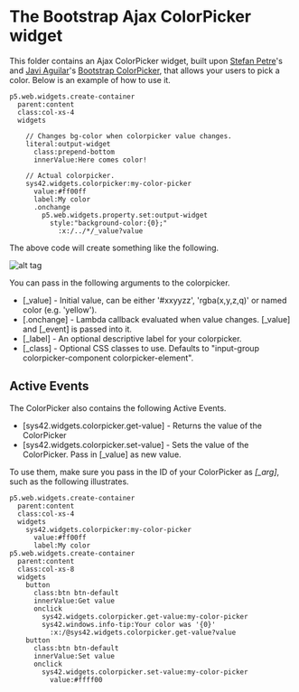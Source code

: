 The Bootstrap Ajax ColorPicker widget
========

This folder contains an Ajax ColorPicker widget, built upon [Stefan Petre](https://twitter.com/stefanpetre/)'s 
and [Javi Aguilar](https://itsjavi.com/)'s [Bootstrap ColorPicker](https://itsjavi.com/bootstrap-colorpicker/), that 
allows your users to pick a color. Below is an example of how to use it.

```
p5.web.widgets.create-container
  parent:content
  class:col-xs-4
  widgets

    // Changes bg-color when colorpicker value changes.
    literal:output-widget
      class:prepend-bottom
      innerValue:Here comes color!

    // Actual colorpicker.
    sys42.widgets.colorpicker:my-color-picker
      value:#ff00ff
      label:My color
      .onchange
        p5.web.widgets.property.set:output-widget
          style:"background-color:{0};"
            :x:/../*/_value?value
```

The above code will create something like the following.

![alt tag](/core/p5.webapp/system42/components/bootstrap/widgets/colorpicker/screenshots/colorpicker-example-screenshot.png)

You can pass in the following arguments to the colorpicker.

* [_value] - Initial value, can be either '#xxyyzz', 'rgba(x,y,z,q)' or named color (e.g. 'yellow').
* [.onchange] - Lambda callback evaluated when value changes. [_value] and [_event] is passed into it.
* [_label] - An optional descriptive label for your colorpicker.
* [_class] - Optional CSS classes to use. Defaults to "input-group colorpicker-component colorpicker-element".

## Active Events

The ColorPicker also contains the following Active Events.

* [sys42.widgets.colorpicker.get-value] - Returns the value of the ColorPicker
* [sys42.widgets.colorpicker.set-value] - Sets the value of the ColorPicker. Pass in [_value] as new value.

To use them, make sure you pass in the ID of your ColorPicker as *[_arg]*, such as the following illustrates.

```
p5.web.widgets.create-container
  parent:content
  class:col-xs-4
  widgets
    sys42.widgets.colorpicker:my-color-picker
      value:#ff00ff
      label:My color
p5.web.widgets.create-container
  parent:content
  class:col-xs-8
  widgets
    button
      class:btn btn-default
      innerValue:Get value
      onclick
        sys42.widgets.colorpicker.get-value:my-color-picker
        sys42.windows.info-tip:Your color was '{0}'
          :x:/@sys42.widgets.colorpicker.get-value?value
    button
      class:btn btn-default
      innerValue:Set value
      onclick
        sys42.widgets.colorpicker.set-value:my-color-picker
          value:#ffff00
```

